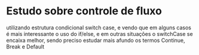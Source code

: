 <h1>Estudo sobre controle de fluxo</h1>
<p>utilizando estrutura condicional switch case, e vendo que em alguns casos é mais interessante o uso do if/else, e em outras situações o switchCase se encaixa melhor, sendo preciso estudar mais afundo os termos Continue, Break e Default</p>